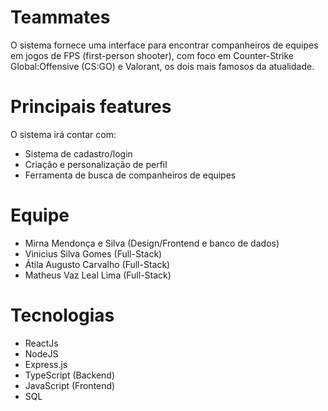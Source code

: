 # Teammates

O sistema fornece uma interface para encontrar companheiros de equipes em jogos de FPS (first-person shooter), com foco em Counter-Strike Global:Offensive (CS:GO) e Valorant, os dois mais famosos da atualidade.

# Principais features

O sistema irá contar com:
- Sistema de cadastro/login
- Criação e personalização de perfil
- Ferramenta de busca de companheiros de equipes

# Equipe
- Mirna Mendonça e Silva (Design/Frontend e banco de dados)
- Vinicius Silva Gomes (Full-Stack)
- Átila Augusto Carvalho (Full-Stack)
- Matheus Vaz Leal Lima (Full-Stack)

# Tecnologias
- ReactJs
- NodeJS
- Express.js
- TypeScript (Backend)
- JavaScript (Frontend)
- SQL
